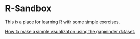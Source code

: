 # R-Sandbox
This is a place for learning R with some simple exercises. 

[How to make a simple visualization using the gapminder dataset.](https://encompass-worldwide.github.io/Humans-Learning/lesson1_gapminder.html)
